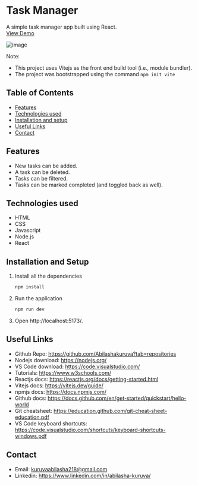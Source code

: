 # Task Manager

A simple task manager app built using React.  
[View Demo](https://react-task-manager-pis5.onrender.com/)

![image](https://res.cloudinary.com/dzwzh1wki/image/upload/v1735059299/Screenshot_2024-12-24_222131_jk06hp.png)

Note:

- This project uses Vitejs as the front end build tool (i.e., module bundler).
- The project was bootstrapped using the command `npm init vite`

## Table of Contents

- [Features](#features)
- [Technologies used](#technologies-used)
- [Installation and setup](#installation-and-setup)
- [Useful Links](#useful-links)
- [Contact](#contact)

## Features

- New tasks can be added.
- A task can be deleted.
- Tasks can be filtered.
- Tasks can be marked completed (and toggled back as well).

## Technologies used

- HTML
- CSS
- Javascript
- Node.js
- React

## Installation and Setup

1. Install all the dependencies
   ```sh
   npm install
   ```
2. Run the application
   ```sh
   npm run dev
   ```
3. Open http://localhost:5173/.

## Useful Links

- Github Repo: https://github.com/Abilashakuruva?tab=repositories
- Nodejs download: https://nodejs.org/
- VS Code download: https://code.visualstudio.com/
- Tutorials: https://www.w3schools.com/
- Reactjs docs: https://reactjs.org/docs/getting-started.html
- Vitejs docs: https://vitejs.dev/guide/
- npmjs docs: https://docs.npmjs.com/
- Github docs: https://docs.github.com/en/get-started/quickstart/hello-world
- Git cheatsheet: https://education.github.com/git-cheat-sheet-education.pdf
- VS Code keyboard shortcuts: https://code.visualstudio.com/shortcuts/keyboard-shortcuts-windows.pdf

## Contact

- Email: kuruvaabilasha218@gmail.com
- Linkedin: https://www.linkedin.com/in/abilasha-kuruva/
